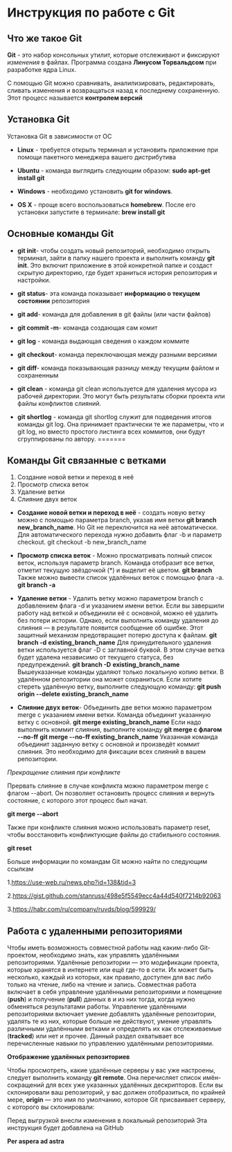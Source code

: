 # Инструкция по работе с Git 

## Что же такое Git

**Git** - это набор консольных утилит, которые отслеживают и фиксируют *изменения* в файлах. 
Программа создана **Линусом Торвальдсом** при разработке ядра Linux.

С помощью Git можно сравнивать, аналилизировать, редактировать, сливать изменения и возвращаться назад к последнему сохраненную. Этот процесс называется **контролем версий**

## Установка Git
 Установка Git в зависимости от ОС

 * **Linux** - требуется открыть терминал и установить приложение при помощи пакетного менеджера вашего дистрибутива

 * **Ubuntu** - команда выглядить следующим образом: **sudo apt-get install git**

 * **Windows** - необходимо установить **git for windows**.
 * **OS X** - проще всего воспользоваться **homebrew**. После его установки запустите в терминале: **brew install git**



## Основные команды Git
* **git init**- чтобы создать новый репозиторий, необходимо открыть терминал, зайти в папку нашего проекта и выполнить команду **git init**. Это включит приложение в этой конкретной папке и создаст скрытую директорию, где будет храниться история репозитория и настройки.

* **git status**- эта команда показывает **информацию о текущем состоянии** репозитория

* **git add**- команда для добавления в git файлы (или части файлов)
* **git commit  -m**- команда создающая сам комит
* **git log** - команда выдающая сведения о каждом коммите
* **git checkout**- команда переключающая между разными версиями
* **git diff**- команда показывающая разницу между текущим файлом и сохраненным

* **git clean** - команда git clean используется для удаления мусора из рабочей директории. Это могут быть результаты сборки проекта или файлы конфликтов слияний.

* **git shortlog** -
команда git shortlog служит для подведения итогов команды git log. Она принимает практически те же параметры, что и git log, но вместо простого листинга всех коммитов, они будут сгруппированы по автору.
=======
## Команды Git связанные с ветками 
1. Создание новой ветки и переход в неё
2. Просмотр списка веток
3. Удаление ветки
4. Слияние двух веток
* **Создание новой ветки и переход в неё** - cоздать новую ветку можно с помощью параметра branch, указав имя ветки
**git branch new_branch_name**.
Но Git не переключится на неё автоматически. Для автоматического перехода нужно добавить флаг -b и параметр checkout.
git checkout -b new_branch_name

* **Просмотр списка веток** - Можно просматривать полный список веток, используя параметр branch. Команда отобразит все ветки, отметит текущую звёздочкой (*) и выделит её цветом.
**git branch**
Также можно вывести список удалённых веток с помощью флага -a.
**git branch -a**

* **Удаление ветки** - Удалить ветку можно параметром branch с добавлением флага -d и указанием имени ветки. Если вы завершили работу над веткой и объединили её с основной, можно её удалить без потери истории. Однако, если выполнить команду удаления до слияния — в результате появится сообщение об ошибке. Этот защитный механизм предотвращает потерю доступа к файлам.
**git branch -d** **existing_branch_name**
Для принудительного удаления ветки используется флаг -D с заглавной буквой. В этом случае ветка будет удалена независимо от текущего статуса, без предупреждений.
**git branch -D** **existing_branch_name**
Вышеуказанные команды удаляют только локальную копию ветки. В удалённом репозитории она может сохраниться. Если хотите стереть удалённую ветку, выполните следующую команду:
**git push origin --delete existing_branch_name**
* **Слияние двух веток**- Объединить две ветки можно параметром merge с указанием имени ветки. Команда объединит указанную ветку с основной.
**git merge existing_branch_name**
Если надо выполнить коммит слияния, выполните команду **git merge с флагом --no-ff**
**git merge --no-ff existing_branch_name**
Указанная команда объединит заданную ветку с основной и произведёт коммит слияния. Это необходимо для фиксации всех слияний в вашем репозитории.

*Прекращение слияния при конфликте*

Прервать слияние в случае конфликта можно параметром merge с флагом --abort. Он позволяет остановить процесс слияния и вернуть состояние, с которого этот процесс был начат.

**git merge --abort**

Также при конфликте слияния можно использовать параметр reset, чтобы восстановить конфликтующие файлы до стабильного состояния.

**git reset**

Больше информации по командам Git можно найти по следующим ссылкам

1.https://use-web.ru/news.php?id=138&tid=3

2.https://gist.github.com/stanruss/498e5f5549ecc4a44d540f7214b92063

3.https://habr.com/ru/company/ruvds/blog/599929/
      
  ## Работа с удаленными репозиториями

  Чтобы иметь возможность совместной работы над каким-либо Git-проектом, необходимо знать, как управлять удалёнными репозиториями. Удалённые репозитории — это модификации проекта, которые хранятся в интернете или ещё где-то в сети. Их может быть несколько, каждый из которых, как правило, доступен для вас либо только на чтение, либо на чтение и запись. Совместная работа включает в себя управление удалёнными репозиториями и помещение (**push**) и получение (**pull**) данных в и из них тогда, когда нужно обменяться результатами работы. Управление удалёнными репозиториями включает умение добавлять удалённые репозитории, удалять те из них, которые больше не действуют, умение управлять различными удалёнными ветками и определять их как отслеживаемые (**tracked**) или нет и прочее. Данный раздел охватывает все перечисленные навыки по управлению удалёнными репозиториями.


**Отображение удалённых репозиториев**

Чтобы просмотреть, какие удалённые серверы у вас уже настроены, следует выполнить команду **git remote**. Она перечисляет список имён-сокращений для всех уже указанных удалённых дескрипторов. Если вы склонировали ваш репозиторий, у вас должен отобразиться, по крайней мере, **origin** — это имя по умолчанию, которое Git присваивает серверу, с которого вы склонировали:

Перед выгрузкой внесли изменения в локальный репозиторий
Эта инструкция будет добавлена на GitHub


 **Per aspera ad astra**




